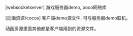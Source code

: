 [websocketserver]  游戏服务器demo, poco网络库



[动画资源/cocos]   客户端demo源文件, 可与服务器demo联机。



动画资源里面其他都是客户端用到的资源文件。

